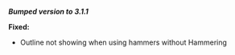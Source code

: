 ***Bumped version to 3.1.1***

**Fixed:**
- Outline not showing when using hammers without Hammering